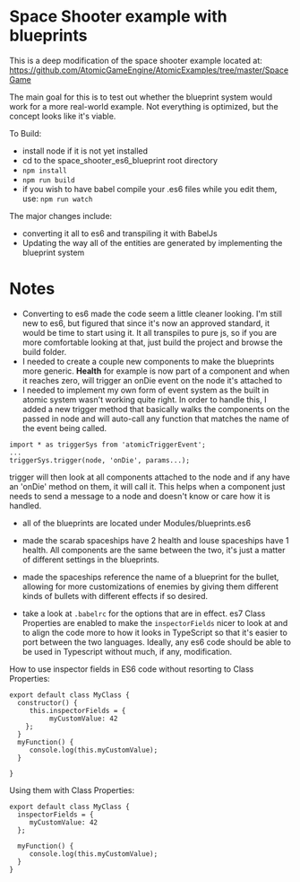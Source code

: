 # Space Shooter example with blueprints

This is a deep modification of the space shooter example located at: https://github.com/AtomicGameEngine/AtomicExamples/tree/master/SpaceGame

The main goal for this is to test out whether the blueprint system would work for a more real-world example.  Not everything is optimized, but the concept looks like it's viable.

To Build:
* install node if it is not yet installed
* cd to the space_shooter_es6_blueprint root directory
* ```npm install```
* ```npm run build```
*  if you wish to have babel compile your .es6 files while you edit them, use: ```npm run watch```


The major changes include:
* converting it all to es6 and transpiling it with BabelJs
* Updating the way all of the entities are generated by implementing the blueprint system

# Notes
* Converting to es6 made the code seem a little cleaner looking.  I'm still new to es6, but figured that since it's now an approved standard, it would be time to start using it.  It all transpiles to pure js, so if you are more comfortable looking at that, just build the project and browse the build folder.
* I needed to create a couple new components to make the blueprints more generic.  **Health** for example is now part of a component and when it reaches zero, will trigger an onDie event on the node it's attached to
* I needed to implement my own form of event system as the built in atomic system wasn't working quite right.  In order to handle this, I added a new trigger method that basically walks the components on the passed
in node and will auto-call any function that matches the name of the event being called.
```
import * as triggerSys from 'atomicTriggerEvent';
...
triggerSys.trigger(node, 'onDie', params...);
```
trigger will then look at all components attached to the node and if any have an 'onDie' method on them, it will call it.  This helps when a component just needs to send a message to a node and doesn't know or care how it is handled.
* all of the blueprints are located under Modules/blueprints.es6
* made the scarab spaceships have 2 health and louse spaceships have 1 health.  All components are the same between the two, it's just a matter of different settings in the blueprints.
* made the spaceships reference the name of a blueprint for the bullet, allowing for more customizations of enemies by giving them different kinds of bullets with different effects if so desired.  

* take a look at ```.babelrc``` for the options that are in effect.  es7 Class Properties are enabled to make the ```inspectorFields``` nicer to look at and to align the code more to how it looks in TypeScript so that it's easier to port between the two languages.  Ideally, any es6 code should be able to be used in Typescript without much, if any, modification.

How to use inspector fields in ES6 code without resorting to Class Properties:
```
export default class MyClass {
  constructor() {
     this.inspectorFields = {
          myCustomValue: 42
    };
  }
  myFunction() {
     console.log(this.myCustomValue);
  }

}
```

Using them with Class Properties:
```
export default class MyClass {
  inspectorFields = {
     myCustomValue: 42
  };

  myFunction() {
     console.log(this.myCustomValue);
  }
}
```
